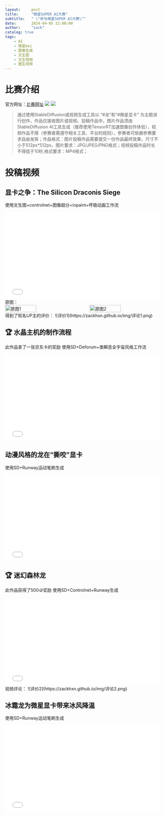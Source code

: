 ```yaml
---
layout:     post
title:      "微星SUPER AI大赛"
subtitle:   " \"参与微星SUPER AI大赛\""
date:       2024-04-05 22:00:00
author:     "zack"
catalog: true
tags:
    - AI
    - 微星msi
    - 图像生成
    - 文生图
    - 文生视频
    - 图生视频
---
```


# 比赛介绍
官方网址：[比赛网址](https://www.msi.cn/Landing/rtx-super-ai-prompt-magician/graphics-cards)
![](https://zackhxn.github.io/img/msi1.png)
![](https://zackhxn.github.io/img/msi2.png)
> 通过使用StableDiffusion或视频生成工具以 “#龙”和“#微星显卡” 为主题进行创作，作品仅接收图片或视频。投稿作品中，图片作品须由StableDiffusion AI工具生成（推荐使用TensorRT加速图像创作体验），视频作品不限（参赛者需遵守相关工具、平台的规则），参赛者可依据参赛要求自由发挥；作品格式：图片投稿作品需要提交一份作品最终效果，尺寸不小于512px*512px，图片要求：JPG/JPEG/PNG格式；视频投稿作品时长不得低于10秒,格式要求：MP4格式；

# 投稿视频
## 显卡之争：The Silicon Draconis Siege
使用文生图+controlnet+图像超分+inpaint+呼吸动画工作流
<div style="position: relative; padding-bottom: 56.25%; height: 0; overflow: hidden;">
  <iframe src="//player.bilibili.com/player.html?aid=1352358430&bvid=BV1tz421f7uT&cid=1484520933&p=1" style="position: absolute; top: 0; left: 0; width: 100%; height: 100%;" frameborder="0" allowfullscreen></iframe>
</div>
原图：
<div style="display: flex; justify-content: space-between;">
    <img src="https://zackhxn.github.io/img/投稿1.png" alt="原图1" width="45%" /> <img src="https://zackhxn.github.io/img/投稿2.png" alt="原图2" width="45%" />
</div >  
得到了知名UP主的评价：
![评价1](https://zackhxn.github.io/img/评论1.png) 

## 🏆 水晶主机的制作流程 
此作品拿了一张京东卡的奖励
使用SD+Deforum+类瞬息全宇宙风格工作流
<div style="position: relative; padding-bottom: 56.25%; height: 0; overflow: hidden;">
  <iframe src="//player.bilibili.com/player.html?aid=1802440585&bvid=BV1zt42137Pg&cid=1486770576&p=1" style="position: absolute; top: 0; left: 0; width: 100%; height: 100%;" frameborder="0" allowfullscreen></iframe>
</div>

## 动漫风格的龙在“撕咬”显卡
使用SD+Runway运动笔刷生成
<div style="position: relative; padding-bottom: 56.25%; height: 0; overflow: hidden;">
  <iframe src="//player.bilibili.com/player.html?aid=1502369395&bvid=BV1zD421V7nj&cid=1484082558&p=1" style="position: absolute; top: 0; left: 0; width: 100%; height: 100%;" frameborder="0" allowfullscreen></iframe>
</div>

## 🏆 迷幻森林龙
此作品获得了500🪙奖励
使用SD+Controlnet+Runway生成
<div style="position: relative; padding-bottom: 56.25%; height: 0; overflow: hidden;">
  <iframe src="//player.bilibili.com/player.html?aid=1552293168&bvid=BV1T1421D7ht&cid=1482569123&p=1" style="position: absolute; top: 0; left: 0; width: 100%; height: 100%;" frameborder="0" allowfullscreen></iframe>
</div>
视频评论：
![评价2](https://zackhxn.github.io/img/评论2.png) 

## 冰霜龙为微星显卡带来冰风降温
使用SD+Runway运动笔刷生成
<div style="position: relative; padding-bottom: 56.25%; height: 0; overflow: hidden;">
  <iframe src="//player.bilibili.com/player.html?aid=1452157543&bvid=BV1ai42197YS&cid=1481918686&p=1"  style="position: absolute; top: 0; left: 0; width: 100%; height: 100%;" frameborder="0" allowfullscreen></iframe>
</div>
